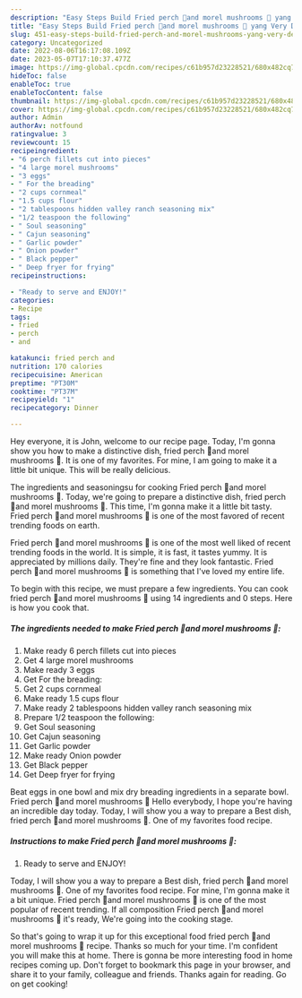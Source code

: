 ```yaml
---
description: "Easy Steps Build Fried perch 🎣and morel mushrooms 🍄 yang Very Delicious"
title: "Easy Steps Build Fried perch 🎣and morel mushrooms 🍄 yang Very Delicious"
slug: 451-easy-steps-build-fried-perch-and-morel-mushrooms-yang-very-delicious
category: Uncategorized
date: 2022-08-06T16:17:08.109Z
date: 2023-05-07T17:10:37.477Z
image: https://img-global.cpcdn.com/recipes/c61b957d23228521/680x482cq70/fried-perch-and-morel-mushrooms-recipe-main-photo.jpg
hideToc: false
enableToc: true
enableTocContent: false
thumbnail: https://img-global.cpcdn.com/recipes/c61b957d23228521/680x482cq70/fried-perch-and-morel-mushrooms-recipe-main-photo.jpg
cover: https://img-global.cpcdn.com/recipes/c61b957d23228521/680x482cq70/fried-perch-and-morel-mushrooms-recipe-main-photo.jpg
author: Admin
authorAv: notfound
ratingvalue: 3
reviewcount: 15
recipeingredient:
- "6 perch fillets cut into pieces"
- "4 large morel mushrooms"
- "3 eggs"
- " For the breading"
- "2 cups cornmeal"
- "1.5 cups flour"
- "2 tablespoons hidden valley ranch seasoning mix"
- "1/2 teaspoon the following"
- " Soul seasoning"
- " Cajun seasoning"
- " Garlic powder"
- " Onion powder"
- " Black pepper"
- " Deep fryer for frying"
recipeinstructions:

- "Ready to serve and ENJOY!"
categories:
- Recipe
tags:
- fried
- perch
- and

katakunci: fried perch and 
nutrition: 170 calories
recipecuisine: American
preptime: "PT30M"
cooktime: "PT37M"
recipeyield: "1"
recipecategory: Dinner

---
```



Hey everyone, it is John, welcome to our recipe page. Today, I'm gonna show you how to make a distinctive dish, fried perch 🎣and morel mushrooms 🍄. It is one of my favorites. For mine, I am going to make it a little bit unique. This will be really delicious.

The ingredients and seasoningsu for cooking Fried perch 🎣and morel mushrooms 🍄. Today, we&#39;re going to prepare a distinctive dish, fried perch 🎣and morel mushrooms 🍄. This time, I&#39;m gonna make it a little bit tasty. Fried perch 🎣and morel mushrooms 🍄 is one of the most favored of recent trending foods on earth.

Fried perch 🎣and morel mushrooms 🍄 is one of the most well liked of recent trending foods in the world. It is simple, it is fast, it tastes yummy. It is appreciated by millions daily. They're fine and they look fantastic. Fried perch 🎣and morel mushrooms 🍄 is something that I've loved my entire life.


To begin with this recipe, we must prepare a few ingredients. You can cook fried perch 🎣and morel mushrooms 🍄 using 14 ingredients and 0 steps. Here is how you cook that.

<!--inarticleads1-->

##### The ingredients needed to make Fried perch 🎣and morel mushrooms 🍄:

1. Make ready 6 perch fillets cut into pieces
1. Get 4 large morel mushrooms
1. Make ready 3 eggs
1. Get  For the breading:
1. Get 2 cups cornmeal
1. Make ready 1.5 cups flour
1. Make ready 2 tablespoons hidden valley ranch seasoning mix
1. Prepare 1/2 teaspoon the following:
1. Get  Soul seasoning
1. Get  Cajun seasoning
1. Get  Garlic powder
1. Make ready  Onion powder
1. Get  Black pepper
1. Get  Deep fryer for frying


Beat eggs in one bowl and mix dry breading ingredients in a separate bowl. Fried perch 🎣and morel mushrooms 🍄 Hello everybody, I hope you&#39;re having an incredible day today. Today, I will show you a way to prepare a Best dish, fried perch 🎣and morel mushrooms 🍄. One of my favorites food recipe. 

<!--inarticleads2-->

##### Instructions to make Fried perch 🎣and morel mushrooms 🍄:


1. Ready to serve and ENJOY!

Today, I will show you a way to prepare a Best dish, fried perch 🎣and morel mushrooms 🍄. One of my favorites food recipe. For mine, I&#39;m gonna make it a bit unique. Fried perch 🎣and morel mushrooms 🍄 is one of the most popular of recent trending. If all composition Fried perch 🎣and morel mushrooms 🍄 it&#39;s ready, We&#39;re going into the cooking stage. 

So that's going to wrap it up for this exceptional food fried perch 🎣and morel mushrooms 🍄 recipe. Thanks so much for your time. I'm confident you will make this at home. There is gonna be more interesting food in home recipes coming up. Don't forget to bookmark this page in your browser, and share it to your family, colleague and friends. Thanks again for reading. Go on get cooking!
